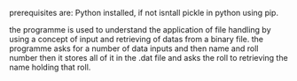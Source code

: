 prerequisites are: Python installed, if not isntall pickle in python using pip.

the programme is used to understand the application of file handling by using a concept of input and retrieving of datas from a binary file.
the programme asks for a number of data inputs and then name and roll number then it stores all of it in the .dat file and asks the roll to retrieving the name holding that roll.
